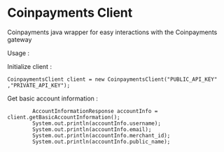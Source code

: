 # Coinpayments Client
Coinpayments java wrapper for easy interactions with the Coinpayments gateway 


Usage : 

Initialize client :
```
CoinpaymentsClient client = new CoinpaymentsClient("PUBLIC_API_KEY" ,"PRIVATE_API_KEY");
```

Get basic account information :
```
        AccountInformationResponse accountInfo = client.getBasicAccountInformation();
        System.out.println(accountInfo.username);
        System.out.println(accountInfo.email);
        System.out.println(accountInfo.merchant_id);
        System.out.println(accountInfo.public_name);
  
```
